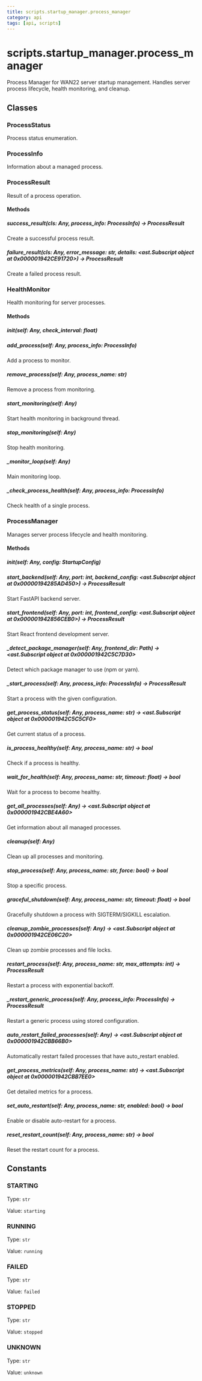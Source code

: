 ```yaml
---
title: scripts.startup_manager.process_manager
category: api
tags: [api, scripts]
---
```


# scripts.startup_manager.process_manager

Process Manager for WAN22 server startup management.
Handles server process lifecycle, health monitoring, and cleanup.

## Classes

### ProcessStatus

Process status enumeration.

### ProcessInfo

Information about a managed process.

### ProcessResult

Result of a process operation.

#### Methods

##### success_result(cls: Any, process_info: ProcessInfo) -> ProcessResult

Create a successful process result.

##### failure_result(cls: Any, error_message: str, details: <ast.Subscript object at 0x000001942CE91720>) -> ProcessResult

Create a failed process result.

### HealthMonitor

Health monitoring for server processes.

#### Methods

##### __init__(self: Any, check_interval: float)



##### add_process(self: Any, process_info: ProcessInfo)

Add a process to monitor.

##### remove_process(self: Any, process_name: str)

Remove a process from monitoring.

##### start_monitoring(self: Any)

Start health monitoring in background thread.

##### stop_monitoring(self: Any)

Stop health monitoring.

##### _monitor_loop(self: Any)

Main monitoring loop.

##### _check_process_health(self: Any, process_info: ProcessInfo)

Check health of a single process.

### ProcessManager

Manages server process lifecycle and health monitoring.

#### Methods

##### __init__(self: Any, config: StartupConfig)



##### start_backend(self: Any, port: int, backend_config: <ast.Subscript object at 0x00000194285AD450>) -> ProcessResult

Start FastAPI backend server.

##### start_frontend(self: Any, port: int, frontend_config: <ast.Subscript object at 0x000001942856CEB0>) -> ProcessResult

Start React frontend development server.

##### _detect_package_manager(self: Any, frontend_dir: Path) -> <ast.Subscript object at 0x000001942C5C7D30>

Detect which package manager to use (npm or yarn).

##### _start_process(self: Any, process_info: ProcessInfo) -> ProcessResult

Start a process with the given configuration.

##### get_process_status(self: Any, process_name: str) -> <ast.Subscript object at 0x000001942C5C5CF0>

Get current status of a process.

##### is_process_healthy(self: Any, process_name: str) -> bool

Check if a process is healthy.

##### wait_for_health(self: Any, process_name: str, timeout: float) -> bool

Wait for a process to become healthy.

##### get_all_processes(self: Any) -> <ast.Subscript object at 0x000001942CBE4A60>

Get information about all managed processes.

##### cleanup(self: Any)

Clean up all processes and monitoring.

##### stop_process(self: Any, process_name: str, force: bool) -> bool

Stop a specific process.

##### graceful_shutdown(self: Any, process_name: str, timeout: float) -> bool

Gracefully shutdown a process with SIGTERM/SIGKILL escalation.

##### cleanup_zombie_processes(self: Any) -> <ast.Subscript object at 0x000001942CE06C20>

Clean up zombie processes and file locks.

##### restart_process(self: Any, process_name: str, max_attempts: int) -> ProcessResult

Restart a process with exponential backoff.

##### _restart_generic_process(self: Any, process_info: ProcessInfo) -> ProcessResult

Restart a generic process using stored configuration.

##### auto_restart_failed_processes(self: Any) -> <ast.Subscript object at 0x000001942CBB66B0>

Automatically restart failed processes that have auto_restart enabled.

##### get_process_metrics(self: Any, process_name: str) -> <ast.Subscript object at 0x000001942CBB7EE0>

Get detailed metrics for a process.

##### set_auto_restart(self: Any, process_name: str, enabled: bool) -> bool

Enable or disable auto-restart for a process.

##### reset_restart_count(self: Any, process_name: str) -> bool

Reset the restart count for a process.

## Constants

### STARTING

Type: `str`

Value: `starting`

### RUNNING

Type: `str`

Value: `running`

### FAILED

Type: `str`

Value: `failed`

### STOPPED

Type: `str`

Value: `stopped`

### UNKNOWN

Type: `str`

Value: `unknown`

